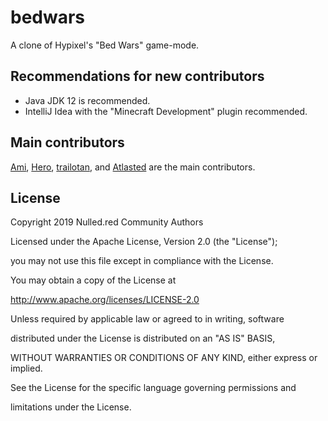 # bedwars

A clone of Hypixel's "Bed Wars" game-mode.

## Recommendations for new contributors

- Java JDK 12 is recommended.
- IntelliJ Idea with the "Minecraft Development" plugin recommended.

## Main contributors
[Ami](https://git.nulled.red/ami), [Hero](https://git.nulled.red/hero), [trailotan](https://git.nulled.red/trailotan), and [Atlasted](https://git.nulled.red/Atlasted) are the main contributors.

## License

Copyright 2019 Nulled.red Community Authors

 Licensed under the Apache License, Version 2.0 (the "License");

 you may not use this file except in compliance with the License.

 You may obtain a copy of the License at

 http://www.apache.org/licenses/LICENSE-2.0

 Unless required by applicable law or agreed to in writing, software

 distributed under the License is distributed on an "AS IS" BASIS,

 WITHOUT WARRANTIES OR CONDITIONS OF ANY KIND, either express or implied.

 See the License for the specific language governing permissions and

 limitations under the License.